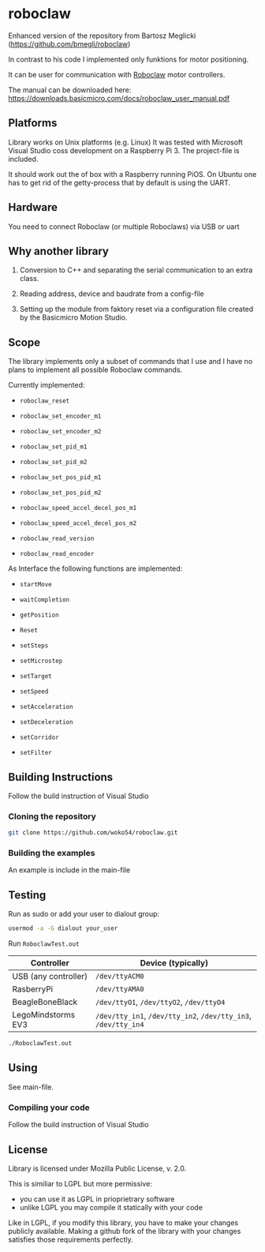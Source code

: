 # roboclaw

Enhanced version of the repository from Bartosz Meglicki (https://github.com/bmegli/roboclaw)

In contrast to his code I implemented only funktions for motor positioning.

It can be user for communication with [Roboclaw](https://www.basicmicro.com//) motor controllers.

The manual can be downloaded here: https://downloads.basicmicro.com/docs/roboclaw_user_manual.pdf

## Platforms 

Library works on Unix platforms (e.g. Linux) It was tested with Microsoft Visual Studio coss development on a Raspberry Pi 3.
The project-file is included.

It should work out the of box with a Raspberry running PiOS. On Ubuntu one has to get rid of the getty-process that by default is using the UART. 

## Hardware

You need to connect Roboclaw (or multiple Roboclaws) via USB or uart

## Why another library

1. Conversion to C++ and separating the serial communication to an extra class.

2. Reading address, device and baudrate from a config-file

3. Setting up the module from faktory reset via a configuration file created by the Basicmicro Motion Studio.

## Scope

The library implements only a subset of commands that I use and I have no plans to implement all possible Roboclaw commands.

Currently implemented:

- `roboclaw_reset`
- `roboclaw_set_encoder_m1`
- `roboclaw_set_encoder_m2`
- `roboclaw_set_pid_m1`
- `roboclaw_set_pid_m2`
- `roboclaw_set_pos_pid_m1`
- `roboclaw_set_pos_pid_m2`
- `roboclaw_speed_accel_decel_pos_m1`
- `roboclaw_speed_accel_decel_pos_m2`

- `roboclaw_read_version`
- `roboclaw_read_encoder`

As Interface the following functions are implemented:

- `startMove`
- `waitCompletion`
- `getPosition`
- `Reset`

- `setSteps`
- `setMicrostep`
- `setTarget`
- `setSpeed`
- `setAcceleration`
- `setDeceleration`
- `setCorridor`
- `setFilter`

## Building Instructions

Follow the build instruction of Visual Studio

### Cloning the repository

``` bash
git clone https://github.com/woko54/roboclaw.git
```

### Building the examples

An example is include in the main-file

## Testing

Run as sudo or add your user to dialout group:

```bash
usermod -a -G dialout your_user
```

Run `RoboclawTest.out` 

| Controller                               | Device (typically)                                                         |
|------------------------------------------|----------------------------------------------------------------------------|
| USB (any controller)                     | `/dev/ttyACM0`                                                             |
| RasberryPi                               | `/dev/ttyAMA0`                                                             |
| BeagleBoneBlack                          | `/dev/ttyO1`, `/dev/ttyO2`, `/dev/ttyO4`                                   |
| LegoMindstorms EV3                       | `/dev/tty_in1`, `/dev/tty_in2`, `/dev/tty_in3`, `/dev/tty_in4`             |

``` bash
./RoboclawTest.out
```

## Using

See main-file.

### Compiling your code

Follow the build instruction of Visual Studio

## License

Library is licensed under Mozilla Public License, v. 2.0.

This is similiar to LGPL but more permissive:
- you can use it as LGPL in prioprietrary software
- unlike LGPL you may compile it statically with your code

Like in LGPL, if you modify this library, you have to make your changes publicly available.
Making a github fork of the library with your changes satisfies those requirements perfectly.
